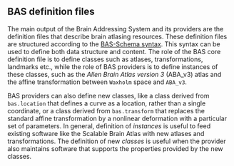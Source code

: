 ## BAS definition files

The main output of the Brain Addressing System and its providers are the definition files that describe brain atlasing resources.
These definition files are structured according to the <a href="basschema.md">BAS-Schema syntax</a>. This syntax can be used to define both data structure and content. The role of the BAS core definition file is to define classes such as atlases, transformations, landmarks etc., while the role of BAS providers is to define instances of these classes, such as the *Allen Brain Atlas version 3* (ABA_v3) atlas and the affine transformation between `Waxholm` space and `ABA_v3`.

BAS providers can also define new classes, like a class derived from `bas.location` that defines a curve as a location, rather than a single coordinate, or a class derived from `bas.transform` that replaces the standard affine transformation by a nonlinear deformation with a particular set of parameters.
In general, definition of *instances* is useful to feed existing software like the Scalable Brain Atlas with new atlases and transformations. The definition of new *classes* is useful when the provider also maintains software that supports the properties provided by the new classes.
